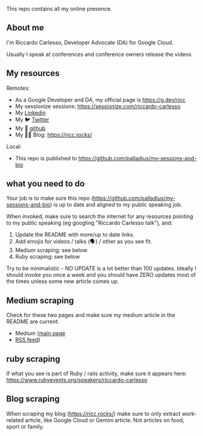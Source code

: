 This repo contains all my online presence.

## About me

I'm Riccardo Carlesso, Developer Advocate (DA) for Google Cloud.

Usually I speak at conferences and conference owners release the videos

## My resources

Remotes:

* As a Google Developer and DA, my official page is https://g.dev/ricc
* My sessionize sessions: https://sessionize.com/riccardo-carlesso
* My  [Linkedin](https://www.linkedin.com/in/riccardocarlesso/)
* My 🐦 [Twitter](https://twitter.com/palladius)
* My 🐙 [github](https://github.com/palladius)
* My ✍🏻 Blog: https://ricc.rocks/

Local:

* This repo is published to https://github.com/palladius/my-sessions-and-bio


## what you need to do

Your job is to make sure this repo (https://github.com/palladius/my-sessions-and-bio) is up to date and aligned to
my public speaking job.

When invoked, make sure to search the internet for any resources pointing to my public speaking (eg googling "Riccardo Carlesso talk"), and:

1. Update the README with more/up to date links.
2. Add emojis for videos / talks (🗣️) / other as you see fit.
3. Medium scraping: see below
4. Ruby scraping: see below


Try to be minimalistic - NO UPDATE is a lot better than 100 updates. Ideally I should invoke you once a week and you should have ZERO updates most of the times unless some new article comes up.


## Medium scraping

Check for these two pages and make sure my medium article in the README are current:

* Medium ([main page](https://medium.com/@palladiusbonton/)
* [RSS feed](https://medium.com/feed/@palladiusbonton))

## ruby scraping

If what you see is part of Ruby / rails activity, make sure it appears here: https://www.rubyevents.org/speakers/riccardo-carlesso

## Blog scraping

When scraping my blog (https://ricc.rocks/) make sure to only extract work-related article, like Google Cloud or Gemini article. Not articles on food, sport or family.
